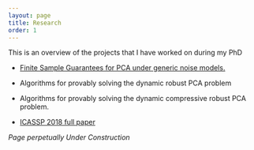 ```yaml
---
layout: page
title: Research
order: 1
---
```



This is an overview of the projects that I have worked on during my PhD

* [Finite Sample Guarantees for PCA under generic noise models.](PCALimits.html)

* Algorithms for provably solving the dynamic robust PCA problem

* Algorithms for provably solving the dynamic compressive robust PCA problem.

* [ICASSP 2018 full paper](/MERoPFull.pdf)


*Page perpetually Under Construction*



